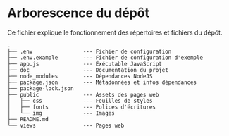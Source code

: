 # Arborescence du dépôt

Ce fichier explique le fonctionnement des répertoires et fichiers du dépôt.

```
.
├── .env                --- Fichier de configuration
├── .env.example        --- Fichier de configuration d'exemple
├── app.js              --- Éxécutable JavaScript
├── doc                 --- Documentation du projet
├── node_modules        --- Dépendances NodeJS
├── package.json        --- Métadonnées et infos dépendances
├── package-lock.json
├── public              --- Assets des pages web
│   ├── css             --- Feuilles de styles
│   ├── fonts           --- Polices d'écritures
│   └── img             --- Images
├── README.md
└── views               --- Pages web
```